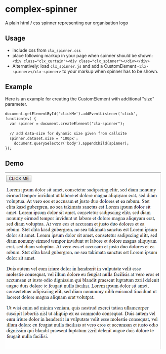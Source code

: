 # complex-spinner
A plain html / css spinner representing our organisation logo

## Usage
- include css from `clx_spinner.css`
- place following markup in your page when spinner should be shown: `<div class="clx_curtain"><div class="clx_spinner"></div></div>`
- Alternatively: load `clx_spinner.js` and add a CustomElement `<clx-spinner></clx-spinner>` to your markup when spinner has to be shown.

## Example
Here is an example for creating the CustomElement with additional "size" parameter.
```
document.getElementById('clickMe').addEventListener('click', function(ev) {
  var spinner = document.createElement("clx-spinner");
  
  // add data-size for dynamic size given from callsite
  spinner.dataset.size = '100px';
    document.querySelector('body').appendChild(spinner);
});
```

## Demo
![Complex-Spinner Demo](demo/complex-spinner.gif)
